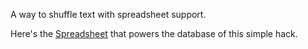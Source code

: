 A way to shuffle text with spreadsheet support.

Here's the [Spreadsheet](https://docs.google.com/spreadsheet/ccc?key=0Ap2hoxVM_haNdE5TelJnRTM0R0padmJLY1ZSSHRJNmc&usp=sharing) that powers the database of this simple hack.